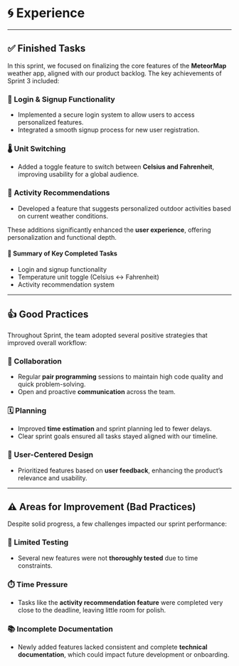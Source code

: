 # 🌀 Experience

---

## ✅ Finished Tasks

In this sprint, we focused on finalizing the core features of the **MeteorMap** weather app, aligned with our product backlog. The key achievements of Sprint 3 included:

### 🔐 Login & Signup Functionality
- Implemented a secure login system to allow users to access personalized features.
- Integrated a smooth signup process for new user registration.

### 🌡️ Unit Switching
- Added a toggle feature to switch between **Celsius and Fahrenheit**, improving usability for a global audience.

### 🎯 Activity Recommendations
- Developed a feature that suggests personalized outdoor activities based on current weather conditions.

These additions significantly enhanced the **user experience**, offering personalization and functional depth.

#### 📌 Summary of Key Completed Tasks
- Login and signup functionality
- Temperature unit toggle (Celsius ↔ Fahrenheit)
- Activity recommendation system

---

## 👍 Good Practices

Throughout Sprint, the team adopted several positive strategies that improved overall workflow:

### 🤝 Collaboration
- Regular **pair programming** sessions to maintain high code quality and quick problem-solving.
- Open and proactive **communication** across the team.

### 🗓️ Planning
- Improved **time estimation** and sprint planning led to fewer delays.
- Clear sprint goals ensured all tasks stayed aligned with our timeline.

### 🎯 User-Centered Design
- Prioritized features based on **user feedback**, enhancing the product’s relevance and usability.

---

## ⚠️ Areas for Improvement (Bad Practices)

Despite solid progress, a few challenges impacted our sprint performance:

### 🧪 Limited Testing
- Several new features were not **thoroughly tested** due to time constraints.

### ⏱️ Time Pressure
- Tasks like the **activity recommendation feature** were completed very close to the deadline, leaving little room for polish.

### 📚 Incomplete Documentation
- Newly added features lacked consistent and complete **technical documentation**, which could impact future development or onboarding.
